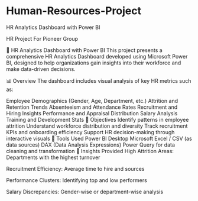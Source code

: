 # Human-Resources-Project
HR Analytics Dashboard with Power BI

HR Project For Pioneer Group

🧠 HR Analytics Dashboard with Power BI
This project presents a comprehensive HR Analytics Dashboard developed using Microsoft Power BI, designed to help organizations gain insights into their workforce and make data-driven decisions.

📊 Overview
The dashboard includes visual analysis of key HR metrics such as:

Employee Demographics (Gender, Age, Department, etc.)
Attrition and Retention Trends
Absenteeism and Attendance Rates
Recruitment and Hiring Insights
Performance and Appraisal Distribution
Salary Analysis
Training and Development Stats
🎯 Objectives
Identify patterns in employee attrition
Understand workforce distribution and diversity
Track recruitment KPIs and onboarding efficiency
Support HR decision-making through interactive visuals
🧩 Tools Used
Power BI Desktop
Microsoft Excel / CSV (as data sources)
DAX (Data Analysis Expressions)
Power Query for data cleaning and transformation
📌 Insights Provided High Attrition Areas: Departments with the highest turnover

Recruitment Efficiency: Average time to hire and sources

Performance Clusters: Identifying top and low performers

Salary Discrepancies: Gender-wise or department-wise analysis



